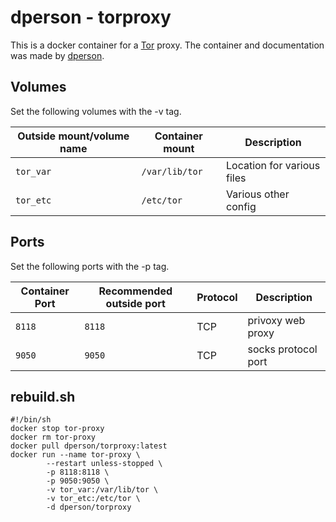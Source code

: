 # dperson - torproxy

This is a docker container for a [Tor](../tor.md) proxy.
The container and documentation was made by [dperson](https://hub.docker.com/r/dperson/torproxy).

## Volumes

Set the following volumes with the -v tag.

| Outside mount/volume name | Container mount | Description                |
| ------------------------- | --------------- | -------------------------- |
| `tor_var`                 | `/var/lib/tor`  | Location for various files |
| `tor_etc`                 | `/etc/tor`      | Various other config       |

## Ports

Set the following ports with the -p tag.

| Container Port | Recommended outside port | Protocol | Description         |
| -------------- | ------------------------ | -------- | ------------------- |
| `8118`         | `8118`                   | TCP      | privoxy web proxy   |
| `9050`         | `9050`                   | TCP      | socks protocol port |

## rebuild.sh

```shell
#!/bin/sh
docker stop tor-proxy
docker rm tor-proxy
docker pull dperson/torproxy:latest
docker run --name tor-proxy \
        --restart unless-stopped \
        -p 8118:8118 \
        -p 9050:9050 \
        -v tor_var:/var/lib/tor \
        -v tor_etc:/etc/tor \
        -d dperson/torproxy
```
